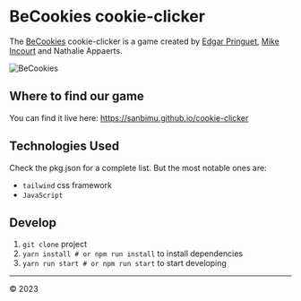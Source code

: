 # BeCookies cookie-clicker

The [BeCookies](https://sanbimu.github.io/cookie-clicker) cookie-clicker is a game created by [Edgar Pringuet](https://github.com/edgarleon93), [Mike Incourt](https://github.com/vdemike) and Nathalie Appaerts. 

![BeCookies](Screenshot.jpg)

## Where to find our game

You can find it live here: https://sanbimu.github.io/cookie-clicker

## Technologies Used

Check the pkg.json for a complete list. But the most notable ones are:

- `tailwind` css framework
- `JavaScript`  

## Develop

1. `git clone` project
2. `yarn install # or npm run install` to install dependencies
3. `yarn run start # or npm run start` to start developing

---

&copy; 2023
